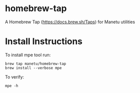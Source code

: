 # homebrew-tap
A Homebrew Tap (https://docs.brew.sh/Taps) for Manetu utilities


# Install Instructions
To install mpe tool run:
```
brew tap manetu/homebrew-tap
brew install --verbose mpe
```
To verify:
```
mpe -h
```
